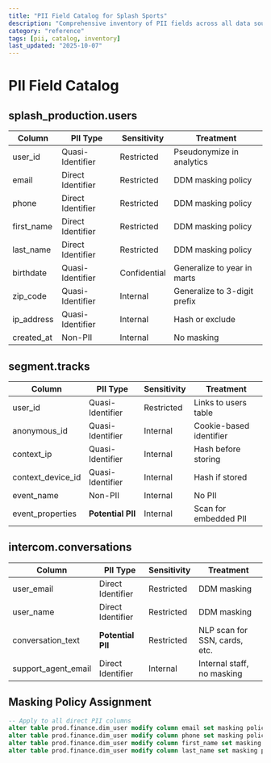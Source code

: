 ```yaml
---
title: "PII Field Catalog for Splash Sports"
description: "Comprehensive inventory of PII fields across all data sources"
category: "reference"
tags: [pii, catalog, inventory]
last_updated: "2025-10-07"
---
```


# PII Field Catalog

## splash_production.users

| Column | PII Type | Sensitivity | Treatment |
|--------|----------|-------------|-----------|
| user_id | Quasi-Identifier | Restricted | Pseudonymize in analytics |
| email | Direct Identifier | Restricted | DDM masking policy |
| phone | Direct Identifier | Restricted | DDM masking policy |
| first_name | Direct Identifier | Restricted | DDM masking policy |
| last_name | Direct Identifier | Restricted | DDM masking policy |
| birthdate | Quasi-Identifier | Confidential | Generalize to year in marts |
| zip_code | Quasi-Identifier | Internal | Generalize to 3-digit prefix |
| ip_address | Quasi-Identifier | Internal | Hash or exclude |
| created_at | Non-PII | Internal | No masking |

## segment.tracks

| Column | PII Type | Sensitivity | Treatment |
|--------|----------|-------------|-----------|
| user_id | Quasi-Identifier | Restricted | Links to users table |
| anonymous_id | Quasi-Identifier | Internal | Cookie-based identifier |
| context_ip | Quasi-Identifier | Internal | Hash before storing |
| context_device_id | Quasi-Identifier | Internal | Hash if stored |
| event_name | Non-PII | Internal | No PII |
| event_properties | **Potential PII** | Internal | Scan for embedded PII |

## intercom.conversations

| Column | PII Type | Sensitivity | Treatment |
|--------|----------|-------------|-----------|
| user_email | Direct Identifier | Restricted | DDM masking |
| user_name | Direct Identifier | Restricted | DDM masking |
| conversation_text | **Potential PII** | Restricted | NLP scan for SSN, cards, etc. |
| support_agent_email | Direct Identifier | Internal | Internal staff, no masking |

## Masking Policy Assignment

```sql
-- Apply to all direct PII columns
alter table prod.finance.dim_user modify column email set masking policy prod.governance.pii_email_mask;
alter table prod.finance.dim_user modify column phone set masking policy prod.governance.pii_phone_mask;
alter table prod.finance.dim_user modify column first_name set masking policy prod.governance.pii_name_mask;
alter table prod.finance.dim_user modify column last_name set masking policy prod.governance.pii_name_mask;
```
